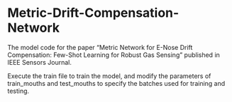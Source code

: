 # Metric-Drift-Compensation-Network
The model code for the paper “Metric Network for E-Nose Drift Compensation: Few-Shot Learning for Robust Gas Sensing” published in IEEE Sensors Journal.

Execute the train file to train the model, and modify the parameters of train_mouths and test_mouths to specify the batches used for training and testing.
